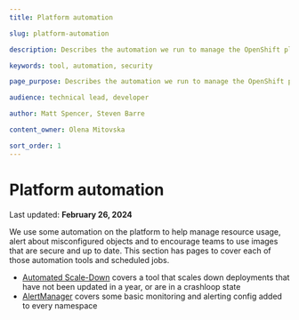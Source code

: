 ```yaml
---
title: Platform automation

slug: platform-automation

description: Describes the automation we run to manage the OpenShift platform.

keywords: tool, automation, security

page_purpose: Describes the automation we run to manage the OpenShift platform.

audience: technical lead, developer

author: Matt Spencer, Steven Barre

content_owner: Olena Mitovska

sort_order: 1
---
```


# Platform automation

Last updated: **February 26, 2024**

We use some automation on the platform to help manage resource usage, alert about misconfigured objects and to encourage teams to use images that are secure and up to date. This section has pages to cover each of those automation tools and scheduled jobs.

- [Automated Scale-Down](/automated-scaling/) covers a tool that scales down deployments that have not been updated in a year, or are in a crashloop state
- [AlertManager](/alertmanager/) covers some basic monitoring and alerting config added to every namespace
